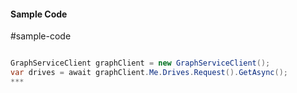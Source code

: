 #### Sample Code
#sample-code 

```C#

GraphServiceClient graphClient = new GraphServiceClient();
var drives = await graphClient.Me.Drives.Request().GetAsync();
*** 

```